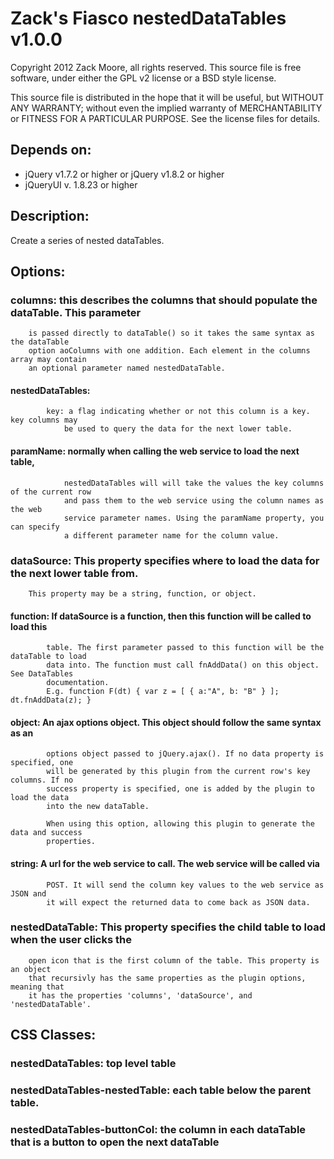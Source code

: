 ﻿# Zack's Fiasco nestedDataTables v1.0.0

Copyright 2012 Zack Moore, all rights reserved.
This source file is free software, under either the GPL v2 license or a BSD style license.

This source file is distributed in the hope that it will be useful, but 
WITHOUT ANY WARRANTY; without even the implied warranty of MERCHANTABILITY 
or FITNESS FOR A PARTICULAR PURPOSE. See the license files for details.

## Depends on:
- jQuery v1.7.2 or higher or jQuery v1.8.2 or higher
- jQueryUI v. 1.8.23 or higher

## Description:
Create a series of nested dataTables.

## Options:
###    columns: this describes the columns that should populate the dataTable. This parameter 
        is passed directly to dataTable() so it takes the same syntax as the dataTable 
        option aoColumns with one addition. Each element in the columns array may contain
        an optional parameter named nestedDataTable.

####        nestedDataTables: 
            key: a flag indicating whether or not this column is a key. key columns may
                be used to query the data for the next lower table. 

####            paramName: normally when calling the web service to load the next table, 
                nestedDataTables will will take the values the key columns of the current row
                and pass them to the web service using the column names as the web
                service parameter names. Using the paramName property, you can specify
                a different parameter name for the column value.

###    dataSource: This property specifies where to load the data for the next lower table from.
        This property may be a string, function, or object.
        
####        function: If dataSource is a function, then this function will be called to load this
            table. The first parameter passed to this function will be the dataTable to load 
            data into. The function must call fnAddData() on this object. See DataTables
            documentation.
            E.g. function F(dt) { var z = [ { a:"A", b: "B" } ]; dt.fnAddData(z); }

####        object: An ajax options object. This object should follow the same syntax as an
            options object passed to jQuery.ajax(). If no data property is specified, one
            will be generated by this plugin from the current row's key columns. If no
            success property is specified, one is added by the plugin to load the data
            into the new dataTable.

            When using this option, allowing this plugin to generate the data and success
            properties.

####        string: A url for the web service to call. The web service will be called via 
            POST. It will send the column key values to the web service as JSON and
            it will expect the returned data to come back as JSON data.

###    nestedDataTable: This property specifies the child table to load when the user clicks the
        open icon that is the first column of the table. This property is an object
        that recursivly has the same properties as the plugin options, meaning that
        it has the properties 'columns', 'dataSource', and 'nestedDataTable'.

## CSS Classes:
###    nestedDataTables: top level table

###    nestedDataTables-nestedTable: each table below the parent table.

###    nestedDataTables-buttonCol: the column in each dataTable that is a button to open the next dataTable
